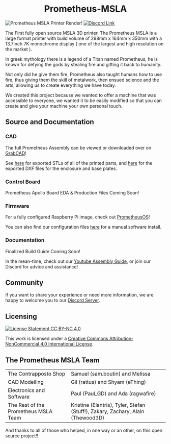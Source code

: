 <div align="center">
  <h1>Prometheus-MSLA</h1>
</div>

![Prometheus MSLA Printer Render!](Images/Render/MainHeadRender.png "Open Source MSLA Printer Prometheus MSLA")
[![Discord Link](https://discordapp.com/api/guilds/881628699500359731/widget.png?style=shield)](https://discord.gg/f9HTBFCd)

The First fully open source MSLA 3D printer. The Prometheus MSLA is a large format printer with build volume of 298mm x 164mm x 350mm with a 13.7inch 7K monochrome display ( one of the largest and high resolution on the market ).

In greek mythology there is a legend of a Titan named Prometheus, he is known
for defying the gods by stealing fire and gifting it back to humanity.

Not only did he give them fire, Prometheus also taught humans how to use fire,
thus giving them the skill of metalwork, then ensued science and the arts,
allowing us to create everything we have today.

We created this project because we wanted to offer a machine that was accessible
to everyone, we wanted it to be easily modified so that you can create and give
your machine your own personal touch.

## Source and Documentation

### CAD
The full Prometheus Assembly can be viewed or downloaded over on
[GrabCAD](https://grabcad.com/library/the-prometheus-msla-v1-full-assembly-1)!

See [here](STL) for exported STLs of all of the printed parts, and
[here](Drawings) for the exported DXF files for the enclosure and base plates.

### Control Board
Prometheus Apollo Board EDA & Production Files Coming Soon!

### Firmware
For a fully configured Raspberry Pi image, check out
[PrometheusOS](https://github.com/TheContrappostoShop/PrometheusOS)!

You can also find our configuration files
[here](https://github.com/TheContrappostoShop/Prometheus_Config) for a manual
software install.

### Documentation
Finalized Build Guide Coming Soon!

In the mean-time, check out our
[Youtube Assembly Guide](https://www.youtube.com/watch?v=eP9PegG7pnA&list=PL1cx7A6ZVoZlWrnPsP4_g7WrTk8wNiGpT),
or join our Discord for advice and assistance!

## Community
If you want to share your experience or need more information, we are happy to
welcome you to our [Discord Server](https://discord.gg/GFUn9gwRsj).


## Licensing

[![License Statement CC BY-NC 4.0](https://user-images.githubusercontent.com/37383368/139769027-7267da5b-7f58-499d-96bc-e41d164a3aac.png "License Statement CC BY-NC 4.0")](https://creativecommons.org/licenses/by-nc/4.0/)

This work is licensed under a <a rel="license" href="http://creativecommons.org/licenses/by-nc/4.0/">Creative Commons Attribution-NonCommercial 4.0 International License</a>.

## The Prometheus MSLA Team
|||
|-----|---|
| The Contrapposto Shop | Samuel (sam.boutin) and Melissa |
| CAD Modelling | Gil (rattus) and Shyam (eThing) |
| Electronics and Software | Paul (Paul_GD) and Ada (ragwafire) |
| The Rest of the Prometheus MSLA Team | Kristine (Elantris), Tyler, Stefan (Stuff!), Zakary, Zachary, Alain (Thewood3D) |

And thanks to all of those who helped, in one way or an other, on this open
source project!!
